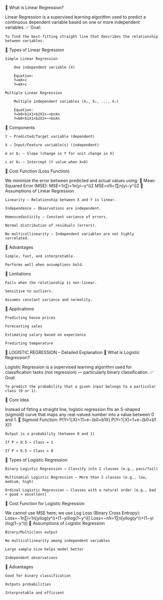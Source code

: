 🔷 What is Linear Regression?

Linear Regression is a supervised learning algorithm used to predict a continuous dependent variable based on one or more independent variables.
✅ Goal:

    To find the best-fitting straight line that describes the relationship between variables.

🔷 Types of Linear Regression

    Simple Linear Regression

        One independent variable (X)

        Equation:
        Y=mX+c
        Y=mX+c

    Multiple Linear Regression

        Multiple independent variables (X₁, X₂, ..., Xₙ)

        Equation:
        Y=b0+b1X1+b2X2+⋯+bnXn
        Y=b0​+b1​X1​+b2​X2​+⋯+bn​Xn​

🔷 Components

    Y – Predicted/Target variable (dependent)

    X – Input/Feature variable(s) (independent)

    m or b₁ – Slope (change in Y for unit change in X)

    c or b₀ – Intercept (Y value when X=0)

🔷 Cost Function (Loss Function)

We minimize the error between predicted and actual values using:
📌 Mean Squared Error (MSE):
MSE=1n∑i=1n(yi−y^i)2
MSE=n1​i=1∑n​(yi​−y^​i​)2
🔷 Assumptions of Linear Regression

    Linearity – Relationship between X and Y is linear.

    Independence – Observations are independent.

    Homoscedasticity – Constant variance of errors.

    Normal distribution of residuals (errors).

    No multicollinearity – Independent variables are not highly correlated.

🔷 Advantages

    Simple, fast, and interpretable.

    Performs well when assumptions hold.

🔷 Limitations

    Fails when the relationship is non-linear.

    Sensitive to outliers.

    Assumes constant variance and normality.

🔷 Applications

    Predicting house prices

    Forecasting sales

    Estimating salary based on experience

    Predicting temperature

🔴 LOGISTIC REGRESSION – Detailed Explanation
🔷 What is Logistic Regression?

Logistic Regression is a supervised learning algorithm used for classification tasks (not regression) — particularly binary classification.
✅ Goal:

    To predict the probability that a given input belongs to a particular class (0 or 1).

🔷 Core Idea

Instead of fitting a straight line, logistic regression fits an S-shaped (sigmoid) curve that maps any real-valued number into a value between 0 and 1.
📌 Sigmoid Function:
P(Y=1∣X)=11+e−(b0+b1X)
P(Y=1∣X)=1+e−(b0​+b1​X)1​

    Output is a probability (between 0 and 1)

    If P > 0.5 → Class = 1

    If P < 0.5 → Class = 0

🔷 Types of Logistic Regression

    Binary Logistic Regression – Classify into 2 classes (e.g., pass/fail)

    Multinomial Logistic Regression – More than 2 classes (e.g., low, medium, high)

    Ordinal Logistic Regression – Classes with a natural order (e.g., bad < good < excellent)

🔷 Cost Function for Logistic Regression

We cannot use MSE here; we use Log Loss (Binary Cross Entropy):
Loss=−1n∑i=1n[yilog⁡(y^i)+(1−yi)log⁡(1−y^i)]
Loss=−n1​i=1∑n​[yi​log(y^​i​)+(1−yi​)log(1−y^​i​)]
🔷 Assumptions of Logistic Regression

    Binary/Multiclass output

    No multicollinearity among independent variables

    Large sample size helps model better

    Independent observations

🔷 Advantages

    Good for binary classification

    Outputs probabilities

    Interpretable and efficient
    